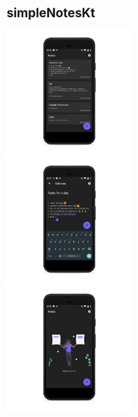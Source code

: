 # simpleNotesKt

<img src="https://github.com/IllidanStormrage1/simpleNotesKt/blob/master/Screenshots/photo_2020-03-06_22-55-43_pixel_quite_black_portrait.png" width="287"/> 
<img src="https://github.com/IllidanStormrage1/simpleNotesKt/blob/master/Screenshots/photo_2020-03-06_22-55-46_pixel_quite_black_portrait.png" width="287"/>
<img src="https://github.com/IllidanStormrage1/simpleNotesKt/blob/master/Screenshots/photo_2020-03-06_22-55-48_pixel_quite_black_portrait.png" width="287"/>

